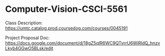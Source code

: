 # Computer-Vision-CSCI-5561
Class Description: https://umtc.catalog.prod.coursedog.com/courses/0045191

Project Proposal Doc: https://docs.google.com/document/d/18gZ5qlR6WC9QTvrrU6WiRldQ_hnzvLkyb4GGwO5BLsk/edit
